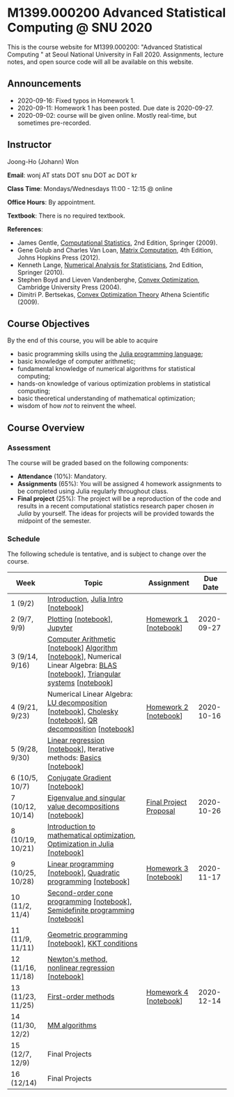 # M1399.000200 Advanced Statistical Computing @ SNU 2020

This is the course website for M1399.000200: "Advanced Statistical Computing " at Seoul National University in Fall 2020. Assignments, lecture notes, and open source code will all be available on this website.

## Announcements

* 2020-09-16: Fixed typos in Homework 1.
* 2020-09-11: Homework 1 has been posted. Due date is 2020-09-27.
* 2020-09-02: course will be given online. Mostly real-time, but sometimes pre-recorded.

## Instructor 

Joong-Ho (Johann) Won

**Email**: wonj AT stats DOT snu DOT ac DOT kr

**Class Time**: Mondays/Wednesdays 11:00 - 12:15 @ online

**Office Hours**: By appointment.

**Textbook**: There is no required textbook.

**References**: 

- James Gentle, [Computational Statistics](https://link.springer.com/book/10.1007%2F978-0-387-98144-4), 2nd Edition, Springer (2009).
- Gene Golub and Charles Van Loan, [Matrix Computation](https://www.amazon.com/Computations-Hopkins-Studies-Mathematical-Sciences/dp/1421407949/ref=sr_1_1?keywords=matrix+computation+golub&qid=1567157884&s=gateway&sr=8-1), 4th Edition, Johns Hopkins Press (2012).
- Kenneth Lange, [Numerical Analysis for Statisticians](https://link.springer.com/book/10.1007%2F978-1-4419-5945-4), 2nd Edition, Springer (2010).
- Stephen Boyd and Lieven Vandenberghe, [Convex Optimization](https://web.stanford.edu/~boyd/cvxbook/), Cambridge University Press (2004).
- Dimitri P. Bertsekas, [Convex Optimization Theory](http://www.athenasc.com/convexduality.html) Athena Scientific (2009).
	

## Course Objectives

By the end of this course, you will be able to acquire

- basic programming skills using the [Julia programming language](https://julialang.org);
- basic knowledge of computer arithmetic;
- fundamental knowledge of numerical algorithms for statistical computing;
- hands-on knowledge of various optimization problems in statistical computing;
- basic theoretical understanding of mathematical optimization;
- wisdom of how *not* to reinvent the wheel.

## Course Overview

### Assessment

The course will be graded based on the following components:

- **Attendance** (10%): Mandatory.
- **Assignments** (65%): You will be assigned 4 homework assignments to be completed using Julia regularly throughout class. 
- **Final project** (25%): The project will be a reproduction of the code and results in a recent computational statistics research paper chosen *in Julia* by yourself. The ideas for projects will be provided towards the midpoint of the semester.

### Schedule

The following schedule is tentative, and is subject to change over the course.

| Week | Topic | Assignment | Due Date |
|---| --- | --- | --- | 
| 1 (9/2)      | [Introduction](./lectures/01-intro/intro.html), [Julia Intro](https://mybinder.org/v2/gh/won-j/M1399_000200-2020fall/master?filepath=lectures/02-juliaintro/juliaintro.ipynb) [[notebook](./lectures/02-juliaintro/juliaintro.ipynb)] | | | 
| 2 (9/7, 9/9)     | [Plotting](https://mybinder.org/v2/gh/won-j/M1399_000200-2020fall/master?filepath=lectures/02-juliaintro/juliaplots.ipynb) [[notebook](./lectures/02-juliaintro/juliaplots.ipynb)], [Jupyter](./lectures/02-juliaintro/jupyter.html) | [Homework 1](./hw/hw1/hw01.html) [[notebook](./hw/hw1/hw01.ipynb)] | 2020-09-27 |
| 3 (9/14, 9/16)    | [Computer Arithmetic](https://mybinder.org/v2/gh/won-j/M1399_000200-2020fall/master?filepath=lectures/03-arith/arith.ipynb) [[notebook](./lectures/03-arith/arith.ipynb)] [Algorithm](.) [[notebook](.)], Numerical Linear Algebra: [BLAS](.) [[notebook](.)], [Triangular systems](.) [[notebook](.)]|  |  |
| 4 (9/21, 9/23)    | Numerical Linear Algebra: [LU decomposition](.) [[notebook](.)], [Cholesky](.) [[notebook](.)], [QR decomposition](.) [[notebook](.)] | [Homework 2](.) [[notebook](.)] | 2020-10-16  |
| 5 (9/28, 9/30)    | [Linear regression](.) [[notebook](.)], Iterative methods: [Basics](.) [[notebook](.)] | |  |  |
| 6 (10/5, 10/7)          | [Conjugate Gradient](.) [[notebook](.)] |  |  |
| 7 (10/12, 10/14)  | [Eigenvalue and singular value decompositions](.) [[notebook](.)]  | [Final Project Proposal](.)  | 2020-10-26  |
| 8 (10/19, 10/21)  | [Introduction to mathematical optimization](.), [Optimization in Julia](.) [[notebook]](.) | | |
| 9 (10/25, 10/28)  | [Linear programming](.) [[notebook]](.), [Quadratic programming](.) [[notebook]](.)  | [Homework 3](.) [[notebook](.)] | 2020-11-17 |
| 10 (11/2, 11/4)   | [Second-order cone programming](.) [[notebook]](.), [Semidefinite programming](.) [[notebook]](.) |  |  |
| 11 (11/9, 11/11) | [Geometric programming](.) [[notebook]](.), [KKT conditions](.) | | |
| 12 (11/16, 11/18) | [Newton's method, nonlinear regression](.) [[notebook]](.)  | |  |
| 13 (11/23, 11/25) | [First-order methods](.) | [Homework 4](.) [[notebook](.)] | 2020-12-14 |
| 14 (11/30, 12/2)   | [MM algorithms](.) |  |  |
| 15 (12/7, 12/9)  | Final Projects      |  |  |
| 16 (12/14)  | Final Projects      |  |  |


